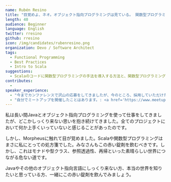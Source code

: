 ```yaml
---
name: Rubén Resino
title: "目覚めよ、ネオ。オブジェクト指向プログラミングは見ている。 関数型プログラミングについていけ。目覚めるのだ！ネオ。"
length: 40
audience: Beginner
language: English
twitter: rresino
github: rresino
icon: /img/candidates/rubenresino.png
organization: Devo / Software Architect
tags:
  - Functional Programming
  - Best Practices
  - Intro to Scala
suggestions:
  - Scalaのコードに関数型プログラミングの手法を導入する方法と、関数型プログラミングの高い学習曲線の乗り越え方についてお話します。
contributes:
  - 
speaker_experience:
  - "今までカンファレンスで沢山の応募をしてきましたが、今のところ、採用していただけたことはありません。今度こそ。: <a href='https://madrid2018.codemotionworld.com/es/ https://t3chfest.uc3m.es/2018/?lang=es'>https://madrid2018.codemotionworld.com/es/ https://t3chfest.uc3m.es/2018/?lang=es</a>"
  - "自分でミートアップを開催したことはあります。: <a href='https://www.meetup.com/es-ES/Codemotion-Espana/events/255450342/'>https://www.meetup.com/es-ES/Codemotion-Espana/events/255450342/</a>"
---
```

私は長い間Javaとオブジェクト指向プログラミングを使って仕事をしてきましたが、どこかしっくり来ない思いを抱き続けてきました。全てのプロジェクトにおいて何か上手くいっていないと感じることがあったのです。

しかし、Morpheusに触れて目が覚めました。Scalaや関数型プログラミングはまさに私にとっての処方箋でした。みなさんもこの赤い錠剤を飲むべきです。しかし、これはモナドや型クラス、参照透過性、再帰といった素晴らしい世界につながる危ない道です。

Javaやその他のオブジェクト指向言語にしっくり来ない方、本当の世界を知りたいと思っている方、一緒にこの赤い錠剤を飲んでみましょう。
